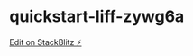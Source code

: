 # quickstart-liff-zywg6a

[Edit on StackBlitz ⚡️](https://stackblitz.com/edit/quickstart-liff-zywg6a)